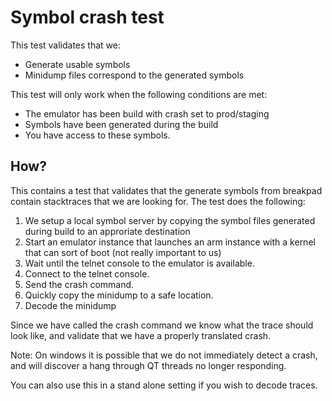 # Symbol crash test

This test validates that we:

- Generate usable symbols
- Minidump files correspond to the generated symbols

This test will only work when the following conditions are met:

- The emulator has been build with crash set to prod/staging
- Symbols have been generated during the build
- You have access to these symbols.

## How?

This contains a test that validates that the generate symbols from breakpad contain stacktraces that we are looking for. The test does the following:

1. We setup a local symbol server by copying the symbol files generated during build to an approriate destination
2. Start an emulator instance that launches an arm instance with a kernel that can sort of boot (not really important to us)
3. Wait until the telnet console to the emulator is available.
4. Connect to the telnet console.
5. Send the crash command.
6. Quickly copy the minidump to a safe location.
7. Decode the minidump

Since we have called the crash command we know what the trace should look like, and validate that we have a properly translated crash.

Note: On windows it is possible that we do not immediately detect a crash, and will discover a hang through QT threads no longer responding.

You can also use this in a stand alone setting if you wish to decode traces.
